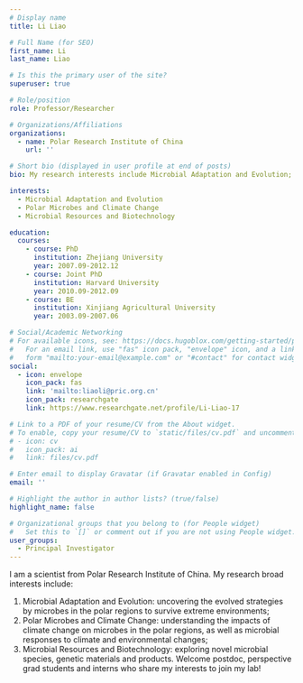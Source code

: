 ```yaml
---
# Display name
title: Li Liao

# Full Name (for SEO)
first_name: Li
last_name: Liao

# Is this the primary user of the site?
superuser: true

# Role/position
role: Professor/Researcher

# Organizations/Affiliations
organizations:
  - name: Polar Research Institute of China
    url: ''

# Short bio (displayed in user profile at end of posts)
bio: My research interests include Microbial Adaptation and Evolution; Polar Microbes and Climate Change; Microbial Resources and Biotechnology

interests:
  - Microbial Adaptation and Evolution
  - Polar Microbes and Climate Change
  - Microbial Resources and Biotechnology

education:
  courses:
    - course: PhD
      institution: Zhejiang University
      year: 2007.09-2012.12
    - course: Joint PhD
      institution: Harvard University
      year: 2010.09-2012.09
    - course: BE
      institution: Xinjiang Agricultural University
      year: 2003.09-2007.06

# Social/Academic Networking
# For available icons, see: https://docs.hugoblox.com/getting-started/page-builder/#icons
#   For an email link, use "fas" icon pack, "envelope" icon, and a link in the
#   form "mailto:your-email@example.com" or "#contact" for contact widget.
social:
  - icon: envelope
    icon_pack: fas
    link: 'mailto:liaoli@pric.org.cn'
    icon_pack: researchgate
    link: https://www.researchgate.net/profile/Li-Liao-17

# Link to a PDF of your resume/CV from the About widget.
# To enable, copy your resume/CV to `static/files/cv.pdf` and uncomment the lines below.
# - icon: cv
#   icon_pack: ai
#   link: files/cv.pdf

# Enter email to display Gravatar (if Gravatar enabled in Config)
email: ''

# Highlight the author in author lists? (true/false)
highlight_name: false

# Organizational groups that you belong to (for People widget)
#   Set this to `[]` or comment out if you are not using People widget.
user_groups:
  - Principal Investigator
---
```


I am a scientist from Polar Research Institute of China. My research broad interests include:
1. Microbial Adaptation and Evolution: uncovering the evolved strategies by microbes in the polar regions to survive extreme environments;
2. Polar Microbes and Climate Change: understanding the impacts of climate change on microbes in the polar regions, as well as microbial responses to climate and environmental changes;
3. Microbial Resources and Biotechnology: exploring novel microbial species, genetic materials and products.
Welcome postdoc, perspective grad students and interns who share my interests to join my lab!